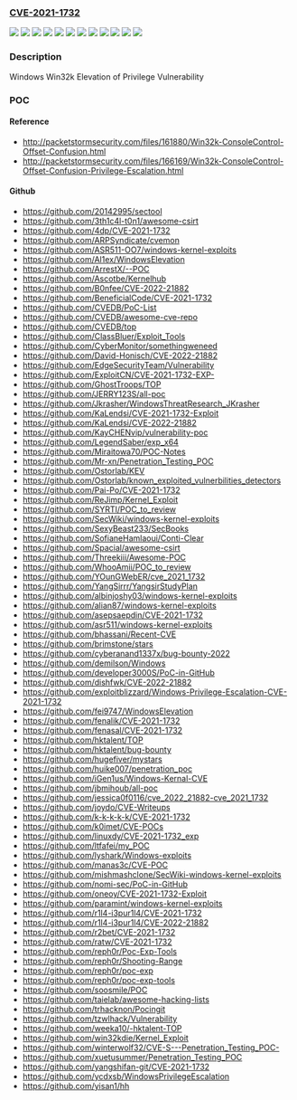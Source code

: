### [CVE-2021-1732](https://cve.mitre.org/cgi-bin/cvename.cgi?name=CVE-2021-1732)
![](https://img.shields.io/static/v1?label=Product&message=Windows%2010%20Version%201803&color=blue)
![](https://img.shields.io/static/v1?label=Product&message=Windows%2010%20Version%201809&color=blue)
![](https://img.shields.io/static/v1?label=Product&message=Windows%2010%20Version%201909&color=blue)
![](https://img.shields.io/static/v1?label=Product&message=Windows%2010%20Version%202004&color=blue)
![](https://img.shields.io/static/v1?label=Product&message=Windows%2010%20Version%2020H2&color=blue)
![](https://img.shields.io/static/v1?label=Product&message=Windows%20Server%202019%20(Server%20Core%20installation)&color=blue)
![](https://img.shields.io/static/v1?label=Product&message=Windows%20Server%202019&color=blue)
![](https://img.shields.io/static/v1?label=Product&message=Windows%20Server%20version%202004&color=blue)
![](https://img.shields.io/static/v1?label=Product&message=Windows%20Server%20version%2020H2&color=blue)
![](https://img.shields.io/static/v1?label=Product&message=Windows%20Server%2C%20version%201909%20(Server%20Core%20installation)&color=blue)
![](https://img.shields.io/static/v1?label=Version&message=10.0.0%3C%20publication%20&color=brighgreen)
![](https://img.shields.io/static/v1?label=Vulnerability&message=Elevation%20of%20Privilege&color=brighgreen)

### Description

Windows Win32k Elevation of Privilege Vulnerability

### POC

#### Reference
- http://packetstormsecurity.com/files/161880/Win32k-ConsoleControl-Offset-Confusion.html
- http://packetstormsecurity.com/files/166169/Win32k-ConsoleControl-Offset-Confusion-Privilege-Escalation.html

#### Github
- https://github.com/20142995/sectool
- https://github.com/3th1c4l-t0n1/awesome-csirt
- https://github.com/4dp/CVE-2021-1732
- https://github.com/ARPSyndicate/cvemon
- https://github.com/ASR511-OO7/windows-kernel-exploits
- https://github.com/Al1ex/WindowsElevation
- https://github.com/ArrestX/--POC
- https://github.com/Ascotbe/Kernelhub
- https://github.com/B0nfee/CVE-2022-21882
- https://github.com/BeneficialCode/CVE-2021-1732
- https://github.com/CVEDB/PoC-List
- https://github.com/CVEDB/awesome-cve-repo
- https://github.com/CVEDB/top
- https://github.com/ClassBluer/Exploit_Tools
- https://github.com/CyberMonitor/somethingweneed
- https://github.com/David-Honisch/CVE-2022-21882
- https://github.com/EdgeSecurityTeam/Vulnerability
- https://github.com/ExploitCN/CVE-2021-1732-EXP-
- https://github.com/GhostTroops/TOP
- https://github.com/JERRY123S/all-poc
- https://github.com/Jkrasher/WindowsThreatResearch_JKrasher
- https://github.com/KaLendsi/CVE-2021-1732-Exploit
- https://github.com/KaLendsi/CVE-2022-21882
- https://github.com/KayCHENvip/vulnerability-poc
- https://github.com/LegendSaber/exp_x64
- https://github.com/Miraitowa70/POC-Notes
- https://github.com/Mr-xn/Penetration_Testing_POC
- https://github.com/Ostorlab/KEV
- https://github.com/Ostorlab/known_exploited_vulnerbilities_detectors
- https://github.com/Pai-Po/CVE-2021-1732
- https://github.com/ReJimp/Kernel_Exploit
- https://github.com/SYRTI/POC_to_review
- https://github.com/SecWiki/windows-kernel-exploits
- https://github.com/SexyBeast233/SecBooks
- https://github.com/SofianeHamlaoui/Conti-Clear
- https://github.com/Spacial/awesome-csirt
- https://github.com/Threekiii/Awesome-POC
- https://github.com/WhooAmii/POC_to_review
- https://github.com/YOunGWebER/cve_2021_1732
- https://github.com/YangSirrr/YangsirStudyPlan
- https://github.com/albinjoshy03/windows-kernel-exploits
- https://github.com/alian87/windows-kernel-exploits
- https://github.com/asepsaepdin/CVE-2021-1732
- https://github.com/asr511/windows-kernel-exploits
- https://github.com/bhassani/Recent-CVE
- https://github.com/brimstone/stars
- https://github.com/cyberanand1337x/bug-bounty-2022
- https://github.com/demilson/Windows
- https://github.com/developer3000S/PoC-in-GitHub
- https://github.com/dishfwk/CVE-2022-21882
- https://github.com/exploitblizzard/Windows-Privilege-Escalation-CVE-2021-1732
- https://github.com/fei9747/WindowsElevation
- https://github.com/fenalik/CVE-2021-1732
- https://github.com/fenasal/CVE-2021-1732
- https://github.com/hktalent/TOP
- https://github.com/hktalent/bug-bounty
- https://github.com/hugefiver/mystars
- https://github.com/huike007/penetration_poc
- https://github.com/iGen1us/Windows-Kernal-CVE
- https://github.com/jbmihoub/all-poc
- https://github.com/jessica0f0116/cve_2022_21882-cve_2021_1732
- https://github.com/joydo/CVE-Writeups
- https://github.com/k-k-k-k-k/CVE-2021-1732
- https://github.com/k0imet/CVE-POCs
- https://github.com/linuxdy/CVE-2021-1732_exp
- https://github.com/ltfafei/my_POC
- https://github.com/lyshark/Windows-exploits
- https://github.com/manas3c/CVE-POC
- https://github.com/mishmashclone/SecWiki-windows-kernel-exploits
- https://github.com/nomi-sec/PoC-in-GitHub
- https://github.com/oneoy/CVE-2021-1732-Exploit
- https://github.com/paramint/windows-kernel-exploits
- https://github.com/r1l4-i3pur1l4/CVE-2021-1732
- https://github.com/r1l4-i3pur1l4/CVE-2022-21882
- https://github.com/r2bet/CVE-2021-1732
- https://github.com/ratw/CVE-2021-1732
- https://github.com/reph0r/Poc-Exp-Tools
- https://github.com/reph0r/Shooting-Range
- https://github.com/reph0r/poc-exp
- https://github.com/reph0r/poc-exp-tools
- https://github.com/soosmile/POC
- https://github.com/taielab/awesome-hacking-lists
- https://github.com/trhacknon/Pocingit
- https://github.com/tzwlhack/Vulnerability
- https://github.com/weeka10/-hktalent-TOP
- https://github.com/win32kdie/Kernel_Exploit
- https://github.com/winterwolf32/CVE-S---Penetration_Testing_POC-
- https://github.com/xuetusummer/Penetration_Testing_POC
- https://github.com/yangshifan-git/CVE-2021-1732
- https://github.com/ycdxsb/WindowsPrivilegeEscalation
- https://github.com/yisan1/hh

